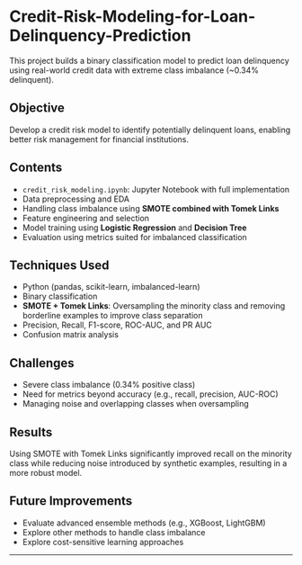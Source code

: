 # Credit-Risk-Modeling-for-Loan-Delinquency-Prediction
This project builds a binary classification model to predict loan delinquency using real-world credit data with extreme class imbalance (~0.34% delinquent).

## Objective
Develop a credit risk model to identify potentially delinquent loans, enabling better risk management for financial institutions.

## Contents
- `credit_risk_modeling.ipynb`: Jupyter Notebook with full implementation
- Data preprocessing and EDA
- Handling class imbalance using **SMOTE combined with Tomek Links**
- Feature engineering and selection
- Model training using **Logistic Regression** and **Decision Tree**
- Evaluation using metrics suited for imbalanced classification

## Techniques Used
- Python (pandas, scikit-learn, imbalanced-learn)
- Binary classification
- **SMOTE + Tomek Links**: Oversampling the minority class and removing borderline examples to improve class separation
- Precision, Recall, F1-score, ROC-AUC, and PR AUC
- Confusion matrix analysis

## Challenges
- Severe class imbalance (0.34% positive class)
- Need for metrics beyond accuracy (e.g., recall, precision, AUC-ROC)
- Managing noise and overlapping classes when oversampling

## Results
Using SMOTE with Tomek Links significantly improved recall on the minority class while reducing noise introduced by synthetic examples, resulting in a more robust model.

## Future Improvements
- Evaluate advanced ensemble methods (e.g., XGBoost, LightGBM)
- Explore other methods to handle class imbalance
- Explore cost-sensitive learning approaches

---
